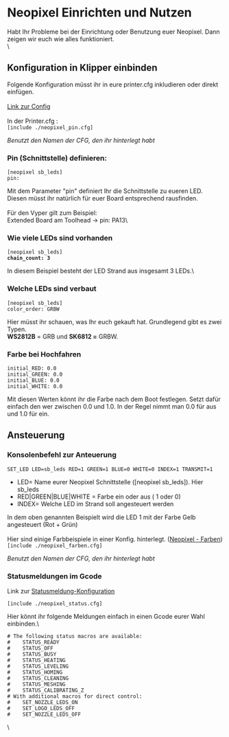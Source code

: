 # Neopixel Einrichten und Nutzen

Habt Ihr Probleme bei der Einrichtung oder Benutzung euer Neopixel. Dann zeigen wir euch wie alles funktioniert.\
\


## Konfiguration in Klipper einbinden

Folgende Konfiguration müsst ihr in eure printer.cfg inkludieren oder direkt einfügen.\
\
[Link zur Config](https://github.com/cryd-s/Vyper\_extended/blob/main/GCODES/neopixel/neopixel\_pin.cfg)\
\
In der Printer.cfg : \
`[include ./neopixel_pin.cfg]`

_Benutzt den Namen der CFG, den ihr hinterlegt habt_

### Pin (Schnittstelle) definieren:

```
[neopixel sb_leds]
pin: 
```

Mit dem Parameter "pin" definiert Ihr die Schnittstelle zu eueren LED. Diesen müsst ihr natürlich für euer Board entsprechend rausfinden.\
\
Für den Vyper gilt zum Beispiel:\
Extended Board am Toolhead -> pin: PA13\


### Wie viele LEDs sind vorhanden

<pre><code>[neopixel sb_leds]
<strong>chain_count: 3</strong></code></pre>

In diesem Beispiel besteht der LED Strand aus insgesamt 3 LEDs.\


### Welche LEDs sind verbaut

```
[neopixel sb_leds]
color_order: GRBW
```

Hier müsst ihr schauen, was Ihr euch gekauft hat. Grundlegend gibt es zwei Typen.\
**WS2812B** = GRB und **SK6812 =** GRBW.

### Farbe bei Hochfahren

```
initial_RED: 0.0
initial_GREEN: 0.0
initial_BLUE: 0.0
initial_WHITE: 0.0
```

Mit diesen Werten könnt ihr die Farbe nach dem Boot festlegen. Setzt dafür einfach den wer zwischen 0.0 und 1.0. In der Regel nimmt man 0.0 für aus und 1.0 für ein.

## Ansteuerung

### Konsolenbefehl zur Anteuerung

`SET_LED LED=sb_leds RED=1 GREEN=1 BLUE=0 WHITE=0 INDEX=1 TRANSMIT=1`

* LED= Name eurer Neopixel Schnittstelle (\[neopixel sb\_leds]). Hier sb\_leds
* RED|GREEN|BLUE|WHITE = Farbe ein oder aus ( 1 oder 0)
* INDEX= Welche LED im Strand soll angesteuert werden

In dem oben genannten Beispielt wird die LED 1 mit der Farbe Gelb angesteuert (Rot + Grün)\
\
Hier sind einige Farbbeispiele in einer Konfig. hinterlegt. ([Neopixel - Farben](https://github.com/cryd-s/Vyper\_extended/blob/main/GCODES/neopixel/neopixel\_farben.cfg))\
`[include ./neopixel_farben.cfg]`

_Benutzt den Namen der CFG, den ihr hinterlegt habt_

### Statusmeldungen im Gcode

Link zur [Statusmeldung-Konfiguration](https://github.com/cryd-s/Vyper\_extended/blob/main/GCODES/neopixel/neopixel\_status.cfg)

`[include ./neopixel_status.cfg]`

Hier könnt ihr folgende Meldungen einfach in einen Gcode eurer Wahl einbinden.\


```
# The following status macros are available:
#    STATUS_READY
#    STATUS_OFF
#    STATUS_BUSY
#    STATUS_HEATING
#    STATUS_LEVELING
#    STATUS_HOMING
#    STATUS_CLEANING
#    STATUS_MESHING
#    STATUS_CALIBRATING_Z
# With additional macros for direct control:
#    SET_NOZZLE_LEDS_ON
#    SET_LOGO_LEDS_OFF
#    SET_NOZZLE_LEDS_OFF
```

\
